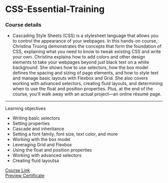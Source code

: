 # CSS-Essential-Training
### Course details
- Cascading Style Sheets (CSS) is a stylesheet language that allows you to control the appearance of your webpages. In this hands-on course, Christina Truong demonstrates the concepts that form the foundation of CSS, explaining what you need to know to tweak existing CSS and write your own. Christina explains how to add colors and other design elements to take your webpages beyond just black text on a white background. She shows how to use selectors, how the box model defines the spacing and sizing of page elements, and how to style text and manage basic layouts with Flexbox and Grid. She also covers working with advanced selectors, creating fluid layouts, and determining when to use the float and position properties. Plus, at the end of the course, you'll walk away with an actual project—an online résumé page.
---
Learning objectives
- Writing basic selectors
- Setting properties
- Cascade and inheritance
- Setting a font family, font size, text color, and more
- Working with the box model
- Leveraging Grid and Flexbox
- Using the float and position properties
- Working with advanced selectors
- Creating fluid layoutsa

[Course Link](https://www.linkedin.com/learning/programming-foundations-beyond-the-fundamentals/?resume=false)
<br>[Preview Certificate](https://drive.google.com/file/d/1eE3ytAYjCYdfQPzs3AhM35MRBaet8g6w/view)
